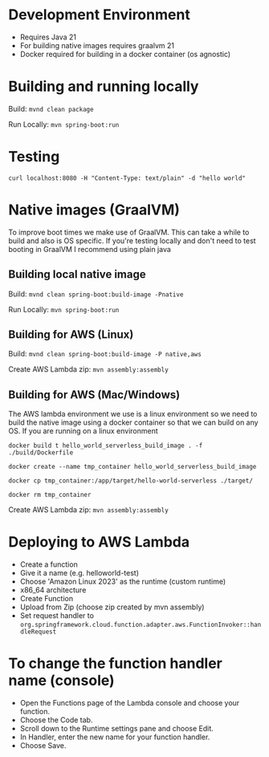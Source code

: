 
# Development Environment

- Requires Java 21
- For building native images requires graalvm 21
- Docker required for building in a docker container (os agnostic)

# Building and running locally
Build: `mvnd clean package`

Run Locally: `mvn spring-boot:run`

# Testing

`curl localhost:8080 -H "Content-Type: text/plain" -d "hello world"`

# Native images (GraalVM)
To improve boot times we make use of GraalVM. This can take a while to build and also is OS specific.
If you're testing locally and don't need to test booting in GraalVM I recommend using plain java

## Building local native image
Build: `mvnd clean spring-boot:build-image -Pnative`

Run Locally: `mvn spring-boot:run`

## Building for AWS (Linux)
Build: `mvnd clean spring-boot:build-image -P native,aws`

Create AWS Lambda zip: `mvn assembly:assembly`

## Building for AWS (Mac/Windows)
The AWS lambda environment we use is a linux environment so we need to build the native image using a docker
container so that we can build on any OS. If you are running on a linux environment

`docker build t hello_world_serverless_build_image . -f  ./build/Dockerfile`

`docker create --name tmp_container hello_world_serverless_build_image`

`docker cp tmp_container:/app/target/hello-world-serverless ./target/`

`docker rm tmp_container`

Create AWS Lambda zip: `mvn assembly:assembly`

# Deploying to AWS Lambda

- Create a function
- Give it a name (e.g. helloworld-test)
- Choose 'Amazon Linux 2023' as the runtime (custom runtime)
- x86_64 architecture
- Create Function
- Upload from Zip (choose zip created by mvn assembly)
- Set request handler to `org.springframework.cloud.function.adapter.aws.FunctionInvoker::handleRequest`


# To change the function handler name (console)

- Open the Functions page of the Lambda console and choose your function.
- Choose the Code tab.
- Scroll down to the Runtime settings pane and choose Edit.
- In Handler, enter the new name for your function handler.
- Choose Save.
